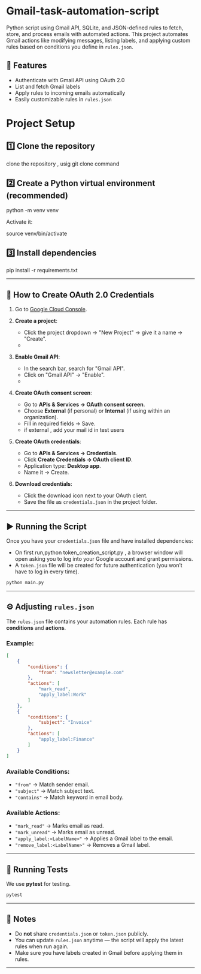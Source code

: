 # Gmail-task-automation-script
Python script using Gmail API, SQLite, and JSON-defined rules to fetch, store, and process emails with automated actions.
This project automates Gmail actions like modifying messages, listing labels, and applying custom rules based on conditions you define in `rules.json`.

## 🚀 Features
- Authenticate with Gmail API using OAuth 2.0
- List and fetch Gmail labels
- Apply rules to incoming emails automatically
- Easily customizable rules in `rules.json`


# Project Setup

## 1️⃣ Clone the repository

clone the repository , usig git clone command

## 2️⃣ Create a Python virtual environment (recommended)

python -m venv venv

Activate it:

  source venv/bin/activate

## 3️⃣ Install dependencies

pip install -r requirements.txt

---

## 🔑 How to Create OAuth 2.0 Credentials

1. Go to [Google Cloud Console](https://console.cloud.google.com/).
2. **Create a project**:
   * Click the project dropdown → "New Project" → give it a name → "Create".
   * 
3. **Enable Gmail API**:
   * In the search bar, search for "Gmail API".
   * Click on "Gmail API" → "Enable".
   * 
4. **Create OAuth consent screen**:
   * Go to **APIs & Services → OAuth consent screen**.
   * Choose **External** (if personal) or **Internal** (if using within an organization).
   * Fill in required fields → Save.
   * if external , add your mail id in test users
     
5. **Create OAuth credentials**:
   * Go to **APIs & Services → Credentials**.
   * Click **Create Credentials → OAuth client ID**.
   * Application type: **Desktop app**.
   * Name it → Create.
     
6. **Download credentials**:
   * Click the download icon next to your OAuth client.
   * Save the file as `credentials.json` in the project folder.

---

## ▶️ Running the Script

Once you have your `credentials.json` file and have installed dependencies:



* On first run,python token_creation_script.py , a browser window will open asking you to log into your Google account and grant permissions.
* A `token.json` file will be created for future authentication (you won’t have to log in every time).
  
```bash
python main.py
```
---

## ⚙️ Adjusting `rules.json`

The `rules.json` file contains your automation rules.
Each rule has **conditions** and **actions**.

### Example:

```json
[
    {
        "conditions": {
            "from": "newsletter@example.com"
        },
        "actions": [
            "mark_read",
            "apply_label:Work"
        ]
    },
    {
        "conditions": {
            "subject": "Invoice"
        },
        "actions": [
            "apply_label:Finance"
        ]
    }
]
```

### Available Conditions:

* `"from"` → Match sender email.
* `"subject"` → Match subject text.
* `"contains"` → Match keyword in email body.

### Available Actions:

* `"mark_read"` → Marks email as read.
* `"mark_unread"` → Marks email as unread.
* `"apply_label:<LabelName>"` → Applies a Gmail label to the email.
* `"remove_label:<LabelName>"` → Removes a Gmail label.

---

## 🧪 Running Tests

We use **pytest** for testing.

```bash
pytest
```

---

## 📌 Notes

* Do **not** share `credentials.json` or `token.json` publicly.
* You can update `rules.json` anytime — the script will apply the latest rules when run again.
* Make sure you have labels created in Gmail before applying them in rules.

---

```

